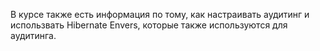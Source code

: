 В курсе также есть информация по тому, как настраивать аудитинг и использвать Hibernate Envers, которые также используются для аудитинга.